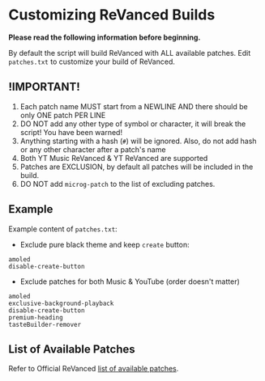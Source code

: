 # Customizing ReVanced Builds

**Please read the following information before beginning.**

By default the script will build ReVanced with ALL available patches. Edit `patches.txt` to customize your build of ReVanced.

## !IMPORTANT!
1. Each patch name MUST start from a NEWLINE AND there should be only ONE patch PER LINE
2. DO NOT add any other type of symbol or character, it will break the script! You have been warned!
3. Anything starting with a hash (`#`) will be ignored. Also, do not add hash or any other character after a patch's name
4. Both YT Music ReVanced & YT ReVanced are supported
5. Patches are EXCLUSION, by default all patches will be included in the build.
6. DO NOT add `microg-patch` to the list of excluding patches.

## Example
Example content of `patches.txt`:

- Exclude pure black theme and keep `create` button:
```
amoled
disable-create-button
```

- Exclude patches for both Music & YouTube (order doesn't matter)
```
amoled
exclusive-background-playback
disable-create-button
premium-heading
tasteBuilder-remover
```

## List of Available Patches

Refer to Official ReVanced [list of available patches](https://github.com/revanced/revanced-patches#list-of-available-patches).
